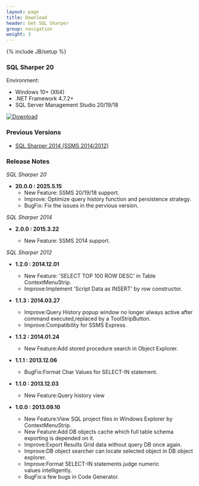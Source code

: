 ```yaml
---
layout: page
title: Download
header: Get SQL Sharper
group: navigation
weight: 3
---
```

{% include JB/setup %}

### SQL Sharper 20
<p>
Environment:
    <ul>
        <li>Windows 10+ (X64)</li>
        <li>.NET Framework 4.7.2+</li>
        <li>SQL Server Management Studio 20/19/18</li>
    </ul>
</p>

[![Download](/images/download.png)](/files/sqlsharper20/SqlSharper20.msi)

### Previous Versions
* [SQL Sharper 2014 (SSMS 2014/2012)](/files/sqlsharper2014/sqlsharper2014_setup.exe)

### Release Notes
*SQL Sharper 20*

- **20.0.0 : 2025.5.15**
    - New Feature: SSMS 20/19/18 support.
    - Improve: Optimize query history function and persistence strategy.
    - BugFix: Fix the issues in the pervious version.

*SQL Sharper 2014*

- **2.0.0 : 2015.3.22**

    - New Feature: SSMS 2014 support.

*SQL Sharper 2012*

- **1.2.0 : 2014.12.01**

    - New Feature: 'SELECT TOP 100 ROW DESC' in Table ContextMenuStrip.
    - Improve:Implement 'Script Data as INSERT' by row constructor.

- **1.1.3 : 2014.03.27**

    - Improve:Query History popup window no longer always active after command executed,replaced by a ToolStripButton.
    - Improve:Compatibility for SSMS Express.

- **1.1.2 : 2014.01.24**

    - New Feature:Add stored procedure search in Object Explorer.

- **1.1.1 : 2013.12.06**

    - BugFix:Format Char Values for SELECT-IN statement.

- **1.1.0 : 2013.12.03**

    - New Feature:Query history view

- **1.0.0 : 2013.09.10**

    - New Feature:View SQL project files in Windows Explorer by ContextMenuStrip.
    - New Feature:Add DB objects cache which full table schema exporting is depended on it.
    - Improve:Export Results Grid data without query DB once again.
    - Improve:DB object searcher can locate selected object in DB object explorer.
    - Improve:Format SELECT-IN statements judge numeric values&nbsp;intelligently.
    - BugFix:a few bugs in Code Generator.